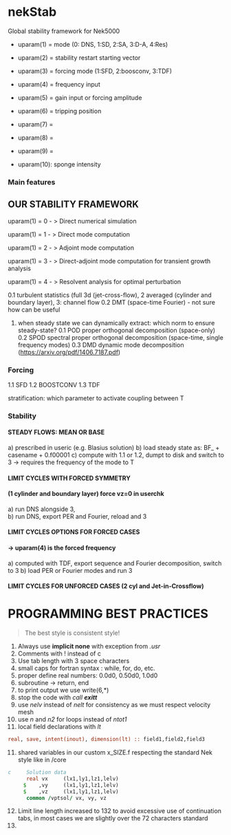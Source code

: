 # nekStab
Global stability framework for Nek5000

- uparam(1) = mode (0: DNS, 1:SD, 2:SA, 3:D-A, 4:Res)

- uparam(2) = stability restart starting vector 

- uparam(3) = forcing mode (1:SFD, 2:boosconv, 3:TDF)

- uparam(4) = frequency input

- uparam(5) = gain input or forcing amplitude 

- uparam(6) = tripping position 

- uparam(7) = 

- uparam(8) = 

- uparam(9) = 

- uparam(10): sponge intensity

  

### Main features 



## OUR STABILITY FRAMEWORK



uparam(1) = 0 - > Direct numerical simulation

uparam(1) = 1 - > Direct mode computation

uparam(1) = 2 - > Adjoint mode computation

uparam(1) = 3 - > Direct-adjoint mode computation for transient growth analysis

uparam(1) = 4 - > Resolvent analysis for optimal perturbation





0.1 turbulent statistics (full 3d (jet-cross-flow), 2 averaged (cylinder and boundary layer), 3: channel flow
0.2 DMT (space-time Fourier) - not sure how can be useful

1. when steady state we can dynamically extract: which norm to ensure steady-state?
   0.1 POD proper orthogonal decomposition (space-only)
   0.2 SPOD spectral proper orthogonal decomposition (space-time, single frequency modes)
   0.3 DMD dynamic mode decomposition  (https://arxiv.org/pdf/1406.7187.pdf)

   

### Forcing 

1.1 SFD 
1.2 BOOSTCONV
1.3 TDF

stratification: which parameter to activate coupling between T



### Stability


#### STEADY FLOWS: MEAN OR BASE

a) prescribed in useric (e.g. Blasius solution)
b) load steady state as:  BF_ + casename + 0.f00001
c) compute with 1.1 or 1.2, dumpt to disk and switch to 3 -> requires the frequency of the mode to T

 ####  LIMIT CYCLES WITH FORCED SYMMETRY

 ####   (1 cylinder and boundary layer) force vz=0 in userchk

a) run DNS alongside 3,  
b) run DNS, export PER and Fourier, reload and 3

####  LIMIT CYCLES OPTIONS FOR FORCED CASES

####   -> uparam(4) is the forced frequency

a) computed with TDF, export sequence and Fourier decomposition, switch to 3
b) load PER or Fourier modes and run 3

####  LIMIT CYCLES FOR UNFORCED CASES (2 cyl and Jet-in-Crossflow)









# PROGRAMMING BEST PRACTICES

> The best style is consistent style!

1. Always use **implicit none** with exception from _.usr_
2. Comments with ! instead of c
3. Use tab length with 3 space characters
4. small caps for fortran syntax : while, for, do, etc. 
5. proper define real numbers: 0.0d0, 0.50d0, 1.0d0
6. subroutine -> return, end 
7. to print output we use write(6,*)
8. stop the code with _call **exitt**_
9. use *nelv* instead of _*nelt*_ for consistency as we must respect velocity mesh
10. use *n* and *n2* for loops instead of *ntot1* 
11. local field declarations with *lt*

```fortran
real, save, intent(inout), dimension(lt) :: field1,field2,field3
```

11. shared variables in our custom x_SIZE.f  respecting the standard Nek style like in /core

```fortran
c     Solution data
      real vx     (lx1,ly1,lz1,lelv)
     $    ,vy     (lx1,ly1,lz1,lelv)
     $    ,vz     (lx1,ly1,lz1,lelv)
      common /vptsol/ vx, vy, vz
```

12. Limit line length increased to 132 to avoid excessive use of continuation tabs, in most cases we are slightly over the 72 characters standard
13. 